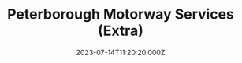 ---
date: 2023-07-14T11:20:20.000Z
title: Peterborough Motorway Services (Extra)
latitude: 52.53170150684515
longitude: -0.32061832572845717
url: http://www.extraservices.co.uk
category: checkin
---